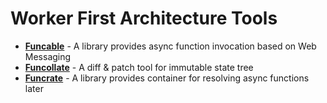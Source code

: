 # Worker First Architecture Tools

- [**Funcable**](./packages/funcable) - A library provides async function invocation based on Web Messaging
- [**Funcollate**](./packages/funcollate) - A diff & patch tool for immutable state tree
- [**Funcrate**](./packages/funcrate) - A library provides container for resolving async functions later
